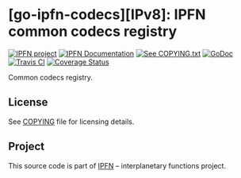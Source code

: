 # [go-ipfn-codecs][IPv8]: IPFN common codecs registry

[![IPFN project][badge-ipfn]][org-ipfn]
[![IPFN Documentation][badge-docs]][docs]
[![See COPYING.txt][badge-copying]][COPYING]
[![GoDoc][badge-godoc]][godoc-ipfn]
[![Travis CI][badge-ci]][ci]
[![Coverage Status][coverage-badge]][coverage-status]

Common codecs registry.

## License

See [COPYING][COPYING] file for licensing details.

## Project

This source code is part of [IPFN](https://github.com/ipfn) – interplanetary functions project.

[ci]: https://travis-ci.org/ipfn/go-ipfn-codecs
[docs]: https://docs.ipfn.io/
[COPYING]: https://github.com/ipfn/go-ipfn-codecs/blob/master/COPYING
[badge-ci]: https://travis-ci.org/ipfn/go-ipfn-codecs.svg?branch=master
[badge-copying]: https://img.shields.io/badge/license-Apache%202.0-blue.svg?style=flat-square
[badge-docs]: https://img.shields.io/badge/documentation-IPFN-blue.svg?style=flat-square
[badge-godoc]: https://godoc.org/github.com/ipfn/go-ipfn-codecs/codecs?status.svg
[badge-ipfn]: https://img.shields.io/badge/project-IPFN-blue.svg?style=flat-square
[coverage-badge]: https://coveralls.io/repos/github/ipfn/go-ipfn-codecs/badge.svg?branch=master
[coverage-status]: https://coveralls.io/github/ipfn/go-ipfn-codecs?branch=master
[org-ipfn]: https://github.com/ipfn
[godoc-ipfn]: https://godoc.org/github.com/ipfn/go-ipfn-codecs/codecs
[codecs]: https://github.com/ipfn/go-ipfn-codecs/
